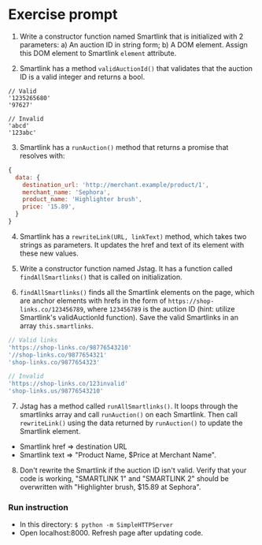 # Exercise prompt

1. Write a constructor function named Smartlink that is initialized with 2 parameters:
  a) An auction ID in string form;
  b) A DOM element.
Assign this DOM element to Smartlink `element` attribute.

2. Smartlink has a method `validAuctionId()` that validates that the auction ID is a valid integer and returns a bool.
```
// Valid
'1235265680'
'97627'

// Invalid
'abcd'
'123abc'
```

3. Smartlink has a `runAuction()` method that returns a promise that resolves with:
```Javascript
{
  data: {
    destination_url: 'http://merchant.example/product/1',
    merchant_name: 'Sephora',
    product_name: 'Highlighter brush',
    price: '15.89',
  }
}
```

4. Smartlink has a `rewriteLink(URL, linkText)` method, which takes two strings as parameters. It updates the href and text of its element with these new values.

5. Write a constructor function named Jstag. It has a function called `findAllSmartlinks()` that is called on initialization.

6. `findAllSmartlinks()` finds all the Smartlink elements on the page, which are anchor elements with hrefs in the form of `https://shop-links.co/123456789`, where `123456789` is the auction ID (hint: utilize Smartlink's validAuctionId function). Save the valid Smartlinks in an array `this.smartlinks`.
```Javascript
// Valid links
'https://shop-links.co/98776543210'
'//shop-links.co/9877654321'
'shop-links.co/9877654323'

// Invalid
'https://shop-links.co/123invalid'
'shop-links.us/98776543210'
```

7. Jstag has a method called `runAllSmartlinks()`. It loops through the smartlinks array and call `runAuction()` on each Smartlink. Then call `rewriteLink()` using the data returned by `runAuction()` to update the Smartlink element.
  - Smartlink href => destination URL
  - Smartlink text => "Product Name, $Price at Merchant Name".

8. Don't rewrite the Smartlink if the auction ID isn't valid. Verify that your code is working, "SMARTLINK 1" and "SMARTLINK 2" should be overwritten with "Highlighter brush, $15.89 at Sephora".

### Run instruction
- In this directory: `$ python -m SimpleHTTPServer`
- Open localhost:8000. Refresh page after updating code.
